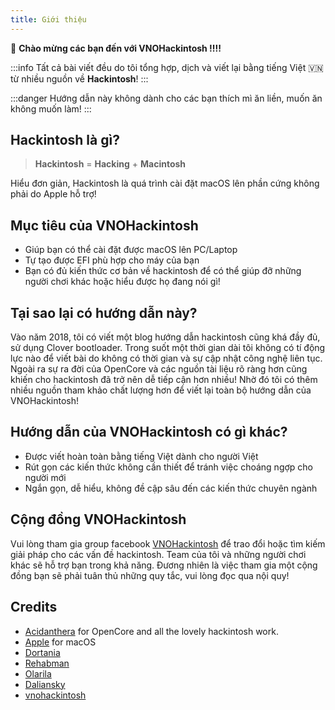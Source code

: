 ```yaml
---
title: Giới thiệu 
---
```


:wave: **Chào mừng các bạn đến với VNOHackintosh !!!!**

:::info
Tất cả bài viết đều do tôi tổng hợp, dịch và viết lại bằng tiếng Việt 🇻🇳  từ nhiều nguồn về **Hackintosh**!
:::

:::danger
Hướng dẫn này không dành cho các bạn thích mì ăn liền, muốn ăn không muốn làm!
:::

## Hackintosh là gì?

> **Hackintosh** = **Hacking** + **Macintosh**

Hiểu đơn giản, Hackintosh là quá trình cài đặt macOS lên phần cứng không phải do Apple hỗ trợ!

## Mục tiêu của VNOHackintosh

+ Giúp bạn có thể cài đặt được macOS lên PC/Laptop
+ Tự tạo được EFI phù hợp cho máy của bạn
+ Bạn có đủ kiến thức cơ bản về hackintosh để có thể giúp đỡ những người chơi khác hoặc hiểu được họ đang nói gì!

## Tại sao lại có hướng dẫn này?

Vào năm 2018, tôi có viết một blog hướng dẫn hackintosh cũng khá đầy đủ, sử dụng Clover bootloader. Trong suốt một thời gian dài tôi không có tí động lực nào để viết bài do không có thời gian và sự cập nhật công nghệ liên tục. Ngoài ra sự ra đời của OpenCore và các nguồn tài liệu rõ ràng hơn cũng khiến cho hackintosh đã trở nên dễ tiếp cận hơn nhiều! Nhờ đó tôi có thêm nhiều nguồn tham khảo chất lượng hơn để viết lại toàn bộ hướng dẫn của VNOHackintosh!

## Hướng dẫn của VNOHackintosh có gì khác?

+ Được viết hoàn toàn bằng tiếng Việt dành cho người Việt
+ Rút gọn các kiến thức không cần thiết để tránh việc choáng ngợp cho người mới
+ Ngắn gọn, dễ hiểu, không đề cập sâu đến các kiến thức chuyên ngành

## Cộng đồng VNOHackintosh

Vui lòng tham gia group facebook [VNOHackintosh](https://www.facebook.com/groups/vnohackintosh) để trao đổi hoặc tìm kiếm giải pháp cho các vấn đề hackintosh. Team của tôi và những người chơi khác sẽ hỗ trợ bạn trong khả năng. Đương nhiên là việc tham gia một cộng đồng bạn sẽ phải tuân thủ những quy tắc, vui lòng đọc qua nội quy!

## Credits
- [Acidanthera](https://github.com/acidanthera) for OpenCore and all the lovely hackintosh work.
- [Apple](https://apple.com) for macOS
- [Dortania](https://github.com/dortania)
- [Rehabman](https://github.com/RehabMan)
- [Olarila](https://www.olarila.com/topic/20908-guide-easy-fast-and-perfect-hackintosh-vanilla-step-by-step-clover-and-opencore-bootloader/)
- [Daliansky](https://github.com/daliansky)
- [vnohackintosh](https://vnohackintosh.com)
